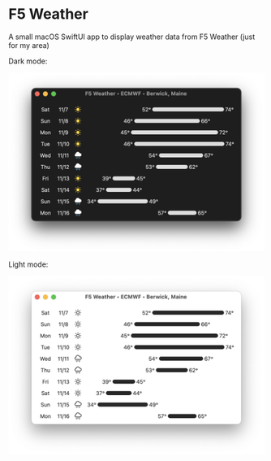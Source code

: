 #  F5 Weather

A small macOS SwiftUI app to display weather data from F5 Weather (just for my area)

Dark mode:

![](imgs/screenshot-dark.png)


Light mode: 

![](imgs/screenshot-light.png)

